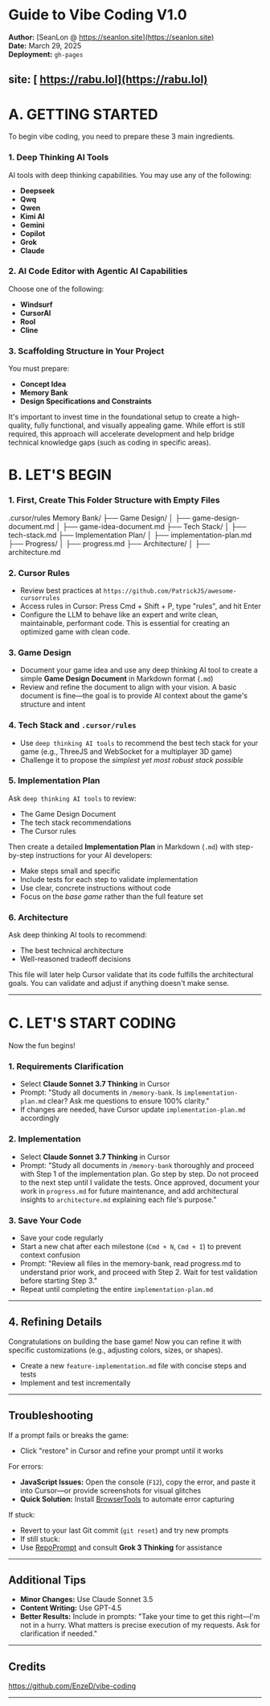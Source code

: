 #   Guide to Vibe Coding V1.0
**Author:** [SeanLon @ https://seanlon.site](https://seanlon.site)  
**Date:** March 29, 2025  
**Deployment:** `gh-pages`

**site:** [   https://rabu.lol](https://rabu.lol)  
---

# A. GETTING STARTED
To begin vibe coding, you need to prepare these 3 main ingredients.

### 1. Deep Thinking AI Tools  
AI tools with deep thinking capabilities. You may use any of the following:  
- **Deepseek**  
- **Qwq**  
- **Qwen**  
- **Kimi AI**  
- **Gemini**  
- **Copilot**  
- **Grok**  
- **Claude**  

### 2. AI Code Editor with Agentic AI Capabilities
Choose one of the following:  
- **Windsurf**  
- **CursorAI**  
- **Rool**  
- **Cline**   

### 3. Scaffolding Structure in Your Project
You must prepare:
- **Concept Idea**  
- **Memory Bank**  
- **Design Specifications and Constraints**   

It's important to invest time in the foundational setup to create a high-quality, fully functional, and visually appealing game. While effort is still required, this approach will accelerate development and help bridge technical knowledge gaps (such as coding in specific areas). 

# B. LET'S BEGIN
### 1. First, Create This Folder Structure with Empty Files

.cursor/rules
Memory Bank/
├── Game Design/
│   ├── game-design-document.md
│   ├── game-idea-document.md
├── Tech Stack/
│   ├── tech-stack.md
├── Implementation Plan/
│   ├── implementation-plan.md
├── Progress/
│   ├── progress.md
├── Architecture/
│   ├── architecture.md


### 2. Cursor Rules
- Review best practices at `https://github.com/PatrickJS/awesome-cursorrules`
- Access rules in Cursor: Press Cmd + Shift + P, type "rules", and hit Enter
- Configure the LLM to behave like an expert and write clean, maintainable, performant code. This is essential for creating an optimized game with clean code.

### 3. Game Design
- Document your game idea and use any deep thinking AI tool to create a simple **Game Design Document** in Markdown format (`.md`)  
- Review and refine the document to align with your vision. A basic document is fine—the goal is to provide AI context about the game's structure and intent  

### 4. Tech Stack and `.cursor/rules`
- Use `deep thinking AI tools` to recommend the best tech stack for your game (e.g., ThreeJS and WebSocket for a multiplayer 3D game)  
- Challenge it to propose the *simplest yet most robust stack possible*  

### 5. Implementation Plan
Ask `deep thinking AI tools` to review:  
- The Game Design Document  
- The tech stack recommendations
- The Cursor rules  

Then create a detailed **Implementation Plan** in Markdown (`.md`) with step-by-step instructions for your AI developers:  
- Make steps small and specific  
- Include tests for each step to validate implementation  
- Use clear, concrete instructions without code  
- Focus on the *base game* rather than the full feature set  

### 6. Architecture
Ask deep thinking AI tools to recommend:  
- The best technical architecture
- Well-reasoned tradeoff decisions

This file will later help Cursor validate that its code fulfills the architectural goals. You can validate and adjust if anything doesn't make sense.

---

# C. LET'S START CODING
Now the fun begins!

### 1. Requirements Clarification
- Select **Claude Sonnet 3.7 Thinking** in Cursor 
- Prompt: "Study all documents in `/memory-bank`. Is `implementation-plan.md` clear? Ask me questions to ensure 100% clarity."
- If changes are needed, have Cursor update `implementation-plan.md` accordingly 

### 2. Implementation 
- Select **Claude Sonnet 3.7 Thinking** in Cursor  
- Prompt: "Study all documents in `/memory-bank` thoroughly and proceed with Step 1 of the implementation plan. Go step by step. Do not proceed to the next step until I validate the tests. Once approved, document your work in `progress.md` for future maintenance, and add architectural insights to `architecture.md` explaining each file's purpose."

### 3. Save Your Code
- Save your code regularly
- Start a new chat after each milestone (`Cmd + N`, `Cmd + I`) to prevent context confusion  
- Prompt: "Review all files in the memory-bank, read progress.md to understand prior work, and proceed with Step 2. Wait for test validation before starting Step 3."
- Repeat until completing the entire `implementation-plan.md`  

---

## 4. Refining Details
Congratulations on building the base game! Now you can refine it with specific customizations (e.g., adjusting colors, sizes, or shapes).
- Create a new `feature-implementation.md` file with concise steps and tests  
- Implement and test incrementally  

---

## Troubleshooting
If a prompt fails or breaks the game:  
- Click "restore" in Cursor and refine your prompt until it works  

For errors:  
- **JavaScript Issues:** Open the console (`F12`), copy the error, and paste it into Cursor—or provide screenshots for visual glitches  
- **Quick Solution:** Install [BrowserTools](https://browsertools.agentdesk.ai/installation) to automate error capturing  

If stuck:  
- Revert to your last Git commit (`git reset`) and try new prompts  
- If still stuck:  
- Use [RepoPrompt](https://repoprompt.com/) and consult **Grok 3 Thinking** for assistance  

---

## Additional Tips
- **Minor Changes:** Use Claude Sonnet 3.5  
- **Content Writing:** Use GPT-4.5  
- **Better Results:** Include in prompts: "Take your time to get this right—I'm not in a hurry. What matters is precise execution of my requests. Ask for clarification if needed."

---

## Credits
https://github.com/EnzeD/vibe-coding

---